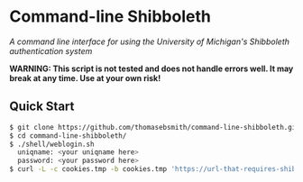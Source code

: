 # Command-line Shibboleth
*A command line interface for using the University of Michigan's
Shibboleth authentication system*

**WARNING: This script is not tested and does not handle errors well.
It may break at any time. Use at your own risk!**

## Quick Start
```sh
$ git clone https://github.com/thomasebsmith/command-line-shibboleth.git
$ cd command-line-shibboleth/
$ ./shell/weblogin.sh
  uniqname: <your uniqname here>
  password: <your password here>
$ curl -L -c cookies.tmp -b cookies.tmp 'https://url-that-requires-shibboleth'
